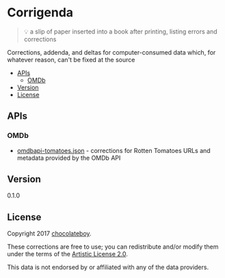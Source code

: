# Corrigenda

> :bulb: a slip of paper inserted into a book after printing, listing errors and corrections

Corrections, addenda, and deltas for computer-consumed data which, for whatever reason, can't be fixed at the source

- [APIs](#apis)
  - [OMDb](#omdb)
- [Version](#version)
- [License](#license)

## APIs

### OMDb

* [omdbapi-tomatoes.json](omdb/omdb-tomatoes.json) - corrections for Rotten Tomatoes URLs and metadata
provided by the OMDb API

## Version

0.1.0

## License

Copyright 2017 [chocolateboy](mailto:chocolate@cpan.org).

These corrections are free to use; you can redistribute and/or modify them under the terms of the
[Artistic License 2.0](http://www.opensource.org/licenses/artistic-license-2.0.php).

This data is not endorsed by or affiliated with any of the data providers.
